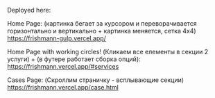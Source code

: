 Deployed here:

Home Page: (картинка бегает за курсором и переворачивается горизонтально и вертикально + картинка меняется, сетка 4х4)
https://frishmann-gulp.vercel.app/

Home Page with working circles! (Кликаем все елементы в секции 2 услуги) + (в футере работает сборка опций):
https://frishmann.vercel.app/#services

Cases Page: (Скроллим страничку - всплывающие секции)
https://frishmann.vercel.app/case.html

